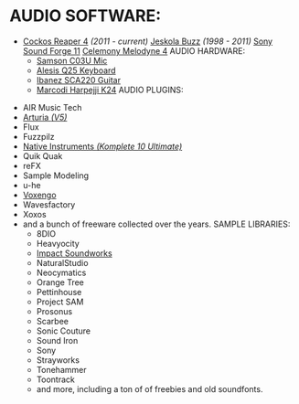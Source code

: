 # AUDIO SOFTWARE:
* [Cockos Reaper 4](https://www.reaper.fm/) _(2011 - current)_
<a href="http://jeskola.net/buzz/">Jeskola Buzz</a> _(1998 - 2011)_
<a href="http://www.amazon.com/dp/B00E3L300E?tag=thehamsalli-20">Sony Sound Forge 11</a>
<a href="http://www.amazon.com/dp/B002Z9E848?tag=thehamsalli-20">Celemony Melodyne 4</a>
AUDIO HARDWARE:
    - <a href="http://www.amazon.com/dp/B000QDF3G2?tag=thehamsalli-20">Samson C03U Mic</a>
    - <a href="http://www.amazon.com/dp/B00466HLXI?tag=thehamsalli-20">Alesis Q25 Keyboard</a>
    - <a href="https://kit.com/hamsteralliance/hamst3r-s-music-setup/1087848-ibanez-s-series-guit">Ibanez SCA220 Guitar</a>
    - <a href="http://www.marcodi.com/">Marcodi Harpejji K24</a>
AUDIO PLUGINS:
- AIR Music Tech
- <a href="http://www.amazon.com/dp/B077XYC439?tag=thehamsalli-20">Arturia _(V5)_</a>
- Flux
- Fuzzpilz
- <a href="http://www.amazon.com/dp/B01JGCBEZ2?tag=thehamsalli-20">Native Instruments _(Komplete 10 Ultimate)_</a>
- Quik Quak
- reFX
- Sample Modeling
- u-he
- <a href="http://www.voxengo.com/?referral=IdedHGHBKx">Voxengo</a>
- Wavesfactory
- Xoxos
- and a bunch of freeware collected over the years.
SAMPLE LIBRARIES:
    - 8DIO
    - Heavyocity
    - <a href="https://impactsoundworks.com/shreddage-songwriting-contest/">Impact Soundworks</a>
    - NaturalStudio
    - Neocymatics
    - Orange Tree
    - Pettinhouse
    - Project SAM
    - Prosonus
    - Scarbee
    - Sonic Couture
    - Sound Iron
    - Sony
    - Strayworks
    - Tonehammer
    - Toontrack
    - and more, including a ton of of freebies and old soundfonts.
